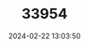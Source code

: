 ---
title: "33954"
category: "Prosopis nigra"
draft: false
date: 2024-02-22 13:03:50
languages:
  Spanish; Castilian: ["Algarroba Chico"]
---